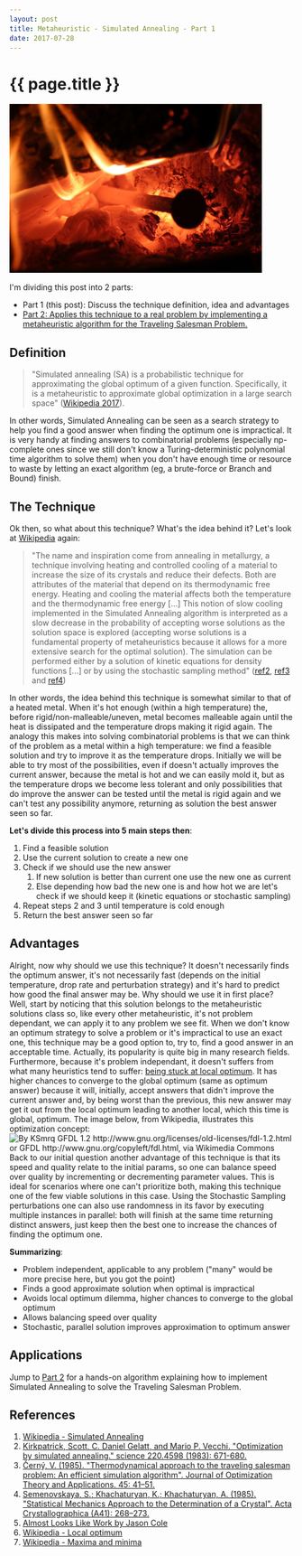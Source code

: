 ```yaml
---
layout: post
title: Metaheuristic - Simulated Annealing - Part 1
date: 2017-07-28
---
```


{{ page.title }}
================

![Annealing](/img/annealing.jpg)

I'm dividing this post into 2 parts:
- Part 1 (this post): Discuss the technique definition, idea and advantages 
- [Part 2: Applies this technique to a real problem by implementing a metaheuristic algorithm for the Traveling Salesman Problem.](/simulated-annealing-part2)

Definition
---
> "Simulated annealing (SA) is a probabilistic technique for approximating the global optimum of a given function. Specifically, it is a metaheuristic to approximate global optimization in a large search space" ([Wikipedia 2017](https://en.wikipedia.org/wiki/Simulated_annealing)).

In other words, Simulated Annealing can be seen as a search strategy to help you find a good answer when finding the optimum one is impractical. It is very handy at finding answers to combinatorial problems (especially np-complete ones since we still don't know a Turing-deterministic polynomial time algorithm to solve them) when you don't have enough time or resource to waste by letting an exact algorithm (eg, a brute-force or Branch and Bound) finish.

The Technique
---
Ok then, so what about this technique? What's the idea behind it? Let's look at [Wikipedia](https://en.wikipedia.org/wiki/Simulated_annealing) again: 
> "The name and inspiration come from annealing in metallurgy, a technique involving heating and controlled cooling of a material to increase the size of its crystals and reduce their defects. Both are attributes of the material that depend on its thermodynamic free energy. Heating and cooling the material affects both the temperature and the thermodynamic free energy [...] This notion of slow cooling implemented in the Simulated Annealing algorithm is interpreted as a slow decrease in the probability of accepting worse solutions as the solution space is explored (accepting worse solutions is a fundamental property of metaheuristics because it allows for a more extensive search for the optimal solution). The simulation can be performed either by a solution of kinetic equations for density functions [...] or by using the stochastic sampling method" ([ref2](https://doi.org/10.1126%2Fscience.220.4598.671), [ref3](https://doi.org/10.1007%2FBF00940812) and [ref4](https://doi.org/10.1107%2FS0108767385000563))

In other words, the idea behind this technique is somewhat similar to that of a heated metal. When it's hot enough (within a high temperature) the, before rigid/non-malleable/uneven, metal becomes malleable again until the heat is dissipated and the temperature drops making it rigid again. The analogy this makes into solving combinatorial problems is that we can think of the problem as a metal within a high temperature: we find a feasible solution and try to improve it as the temperature drops. Initially we will be able to try most of the possibilities, even if doesn't actually improves the current answer, because the metal is hot and we can easily mold it, but as the temperature drops we become less tolerant and only possibilities that do improve the answer can be tested until the metal is rigid again and we can't test any possibility anymore, returning as solution the best answer seen so far.

**Let's divide this process into 5 main steps then**:
1. Find a feasible solution
1. Use the current solution to create a new one
1. Check if we should use the new answer
    1. If new solution is better than current one use the new one as current
    1. Else depending how bad the new one is and how hot we are let's check if we should keep it (kinetic equations or stochastic sampling)
1. Repeat steps 2 and 3 until temperature is cold enough
1. Return the best answer seen so far

Advantages
---
Alright, now why should we use this technique? It doesn't necessarily finds the optimum answer, it's not necessarily fast (depends on the initial temperature, drop rate and perturbation strategy) and it's hard to predict how good the final answer may be. Why should we use it  in first place?  
Well, start by noticing that this solution belongs to the metaheuristic solutions class so, like every other metaheuristic, it's not problem dependant, we can apply it to any problem we see fit. When we don't know an optimum strategy to solve a problem or it's impractical to use an exact one, this technique may be a good option to, try to, find a good answer in an acceptable time. Actually, its popularity is quite big in many research fields. Furthermore, because it's problem independant, it doesn't suffers from what many heuristics tend to suffer: [being stuck at local optimum](https://en.wikipedia.org/wiki/Local_optimum). It has higher chances to converge to the global optimum (same as optimum answer) because it will, initially, accept answers that didn't improve the current answer and, by being worst than the previous, this new answer may get it out from the local optimum leading to another local, which this time is global, optimum. The image below, from Wikipedia, illustrates this optimization concept:  
![By KSmrq GFDL 1.2 http://www.gnu.org/licenses/old-licenses/fdl-1.2.html or GFDL http://www.gnu.org/copyleft/fdl.html, via Wikimedia Commons](https://upload.wikimedia.org/wikipedia/commons/thumb/6/68/Extrema_example_original.svg/256px-Extrema_example_original.svg.png)  
Back to our initial question another advantage of this technique is that its speed and quality relate to the initial params, so one can balance speed over quality by incrementing or decrementing parameter values. This is ideal for scenarios where one can't prioritize both, making this technique one of the few viable solutions in this case. Using the Stochastic Sampling perturbations one can also use randomness in its favor by executing multiple instances in parallel: both will finish at the same time returning distinct answers, just keep then the best one to increase the chances of finding the optimum one.

**Summarizing**:
- Problem independent, applicable to any problem ("many" would be more precise here, but you got the point)
- Finds a good approximate solution when optimal is impractical
- Avoids local optimum dilemma, higher chances to converge to the global optimum
- Allows balancing speed over quality
- Stochastic, parallel solution improves approximation to optimum answer

Applications
---
Jump to [Part 2](/2017-08-04-simulated-annealing-part2) for a hands-on algorithm explaining how to implement Simulated Annealing to solve the Traveling Salesman Problem. 

References
---
1. [Wikipedia - Simulated Annealing](https://en.wikipedia.org/wiki/Simulated_annealing)
1. [Kirkpatrick, Scott, C. Daniel Gelatt, and Mario P. Vecchi. "Optimization by simulated annealing." science 220.4598 (1983): 671-680.](https://doi.org/10.1126%2Fscience.220.4598.671)
1. [Černý, V. (1985). "Thermodynamical approach to the traveling salesman problem: An efficient simulation algorithm". Journal of Optimization Theory and Applications. 45: 41–51.](https://doi.org/10.1007%2FBF00940812)
1. [Semenovskaya, S.; Khachaturyan, K.; Khachaturyan, A. (1985). "Statistical Mechanics Approach to the Determination of a Crystal". Acta Crystallographica (A41): 268–273.](https://doi.org/10.1107%2FS0108767385000563)
1. [Almost Looks Like Work by Jason Cole](https://jasmcole.com/2014/11/16/annealing-the-underground/)
1. [Wikipedia - Local optimum](https://en.wikipedia.org/wiki/Local_optimum)
1. [Wikipedia - Maxima and minima](https://en.wikipedia.org/wiki/Maxima_and_minima)
